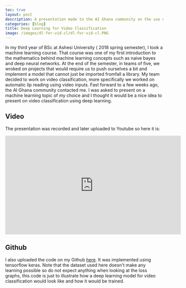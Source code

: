 ```yaml
---
toc: true
layout: post
description: A presentation made to the AI Ghana community on the use of deep learning for video classification.
categories: [blog]
title: Deep Learning for Video Classification
image: /images/dl-for-vid-cl/dl-for-vid-cl.PNG
---
```


In my third year of BSc at Ashesi University ( 2018 spring semester), I took a machine learning course. That course was one of my first introduction to the mathematics behind machine learning concepts such as naive bayes and deep neural networks. At the end of the semester, in teams of five, we wroked on projects that would require us to push ourselves a bit and implement a model that cannot just be imported fromfall a library. My team decided to work on video classification, more specifically we worked on automatic lip reading using video inputs. Fast forward to a few weeks ago, the AI Ghana community contacted me. I was asked to present on a machine learning topic of my choice and I thought it would be a nice idea to present on video classification using deep learning. 

## Video

The presentation was recorded and later uploaded to Youtube so here it is:

<iframe width="560" height="315" src="https://www.youtube.com/embed/x2RG0lpzo1c" frameborder="0" allow="accelerometer; autoplay; clipboard-write; encrypted-media; gyroscope; picture-in-picture" allowfullscreen></iframe>

## Github

I also uploaded the code on my Github [here](https://github.com/jean72human/deep-learning-for-video-classification). It was implemented using tensorflow keras. Note that the dataset used here doesn't make any learning possible so do not expect anything when looking at the loss graphs, this code is just to illustrate how a deep learning model for video classification would look like and how it would be trained.
